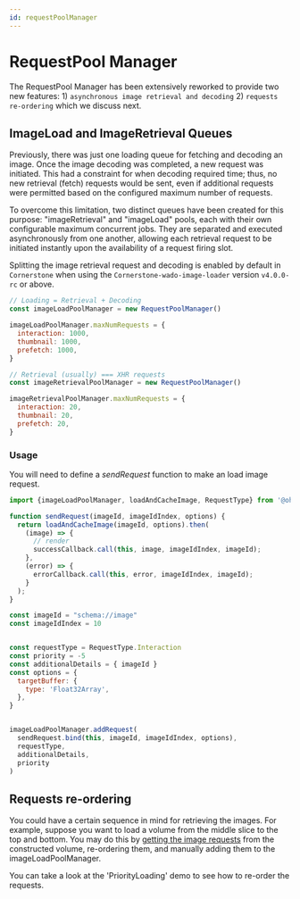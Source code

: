 ```yaml
---
id: requestPoolManager
---
```



# RequestPool Manager

The RequestPool Manager has been extensively reworked to provide two new features: 1) `asynchronous image retrieval and decoding` 2) `requests re-ordering` which we discuss next.

## ImageLoad and ImageRetrieval Queues

Previously, there was just one loading queue for fetching and decoding an image.
Once the image decoding was completed, a new request was initiated. This had a constraint
for when decoding required time; thus, no new retrieval (fetch) requests would be sent,
even if additional requests were permitted based on the configured maximum number of requests.

To overcome this limitation, two distinct queues have been created for this
purpose: "imageRetrieval" and "imageLoad" pools, each with their own configurable maximum concurrent
jobs. They are separated and executed asynchronously from one another, allowing
each retrieval request to be initiated instantly upon the availability of a request firing slot.

Splitting the image retrieval request and decoding is enabled by default in `Cornerstone` when using the `Cornerstone-wado-image-loader` version `v4.0.0-rc` or above.

```js
// Loading = Retrieval + Decoding
const imageLoadPoolManager = new RequestPoolManager()

imageLoadPoolManager.maxNumRequests = {
  interaction: 1000,
  thumbnail: 1000,
  prefetch: 1000,
}

// Retrieval (usually) === XHR requests
const imageRetrievalPoolManager = new RequestPoolManager()

imageRetrievalPoolManager.maxNumRequests = {
  interaction: 20,
  thumbnail: 20,
  prefetch: 20,
}
```

### Usage
You will need to define a *sendRequest* function to make an load image request.


```js
import {imageLoadPoolManager, loadAndCacheImage, RequestType} from '@ohif/cornerstone-render'

function sendRequest(imageId, imageIdIndex, options) {
  return loadAndCacheImage(imageId, options).then(
    (image) => {
      // render
      successCallback.call(this, image, imageIdIndex, imageId);
    },
    (error) => {
      errorCallback.call(this, error, imageIdIndex, imageId);
    }
  );
}

const imageId = "schema://image"
const imageIdIndex = 10


const requestType = RequestType.Interaction
const priority = -5
const additionalDetails = { imageId }
const options = {
  targetBuffer: {
    type: 'Float32Array',
  },
}


imageLoadPoolManager.addRequest(
  sendRequest.bind(this, imageId, imageIdIndex, options),
  requestType,
  additionalDetails,
  priority
)
```


## Requests re-ordering

You could have a certain sequence in mind for retrieving the images. For example,
suppose you want to load a volume from the middle slice to the top and bottom.
You may do this by [getting the image requests](/docs/cornerstone-image-loader-streaming-volume/classes/StreamingImageVolume#getimageloadrequests) from the constructed volume, re-ordering them,
and manually adding them to the imageLoadPoolManager.

You can take a look at the 'PriorityLoading' demo to see how to re-order the requests.
